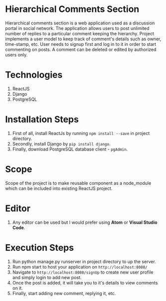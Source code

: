 # Hierarchical Comments Section

Hierarchical comments section is a web application used as a discussion portal in social network.
The application allows users to post unlimited number of replies to a particular comment keeping the hierarchy.
Project implements a user model to keep track of comment's details such as owner, time-stamp, etc. 
User needs to signup first and log in to it in order to start commenting on posts. A comment can be deleted or edited by authorized users only.

# Technologies

1. ReactJS
2. Django
3. PostgreSQL

# Installation Steps

1. First of all, install ReactJs by running ```npm install --save``` in project directory.
2. Secondly, install Django by ```pip install django```.
3. Finally, download PostgreSQL database client - ```pgAdmin```.

# Scope

Scope of the project is to make reusable component as a node_module which can be included into existing ReactJS project.

# Editor

1. Any editor can be used but I would prefer using **Atom** or **Visual Studio Code**.

# Execution Steps

1. Run python manage.py runserver in project directory to up the server.
2. Run npm start to host your application on  ```http://localhost:8080/```
3. Navigate to ```http://localhost:8080/signUp``` to create new user profile and simply login to add new post.
4. Once the post is added, it will take you to it's details to view comments on it.
5. Finally, start adding new comment, replying it, etc.



